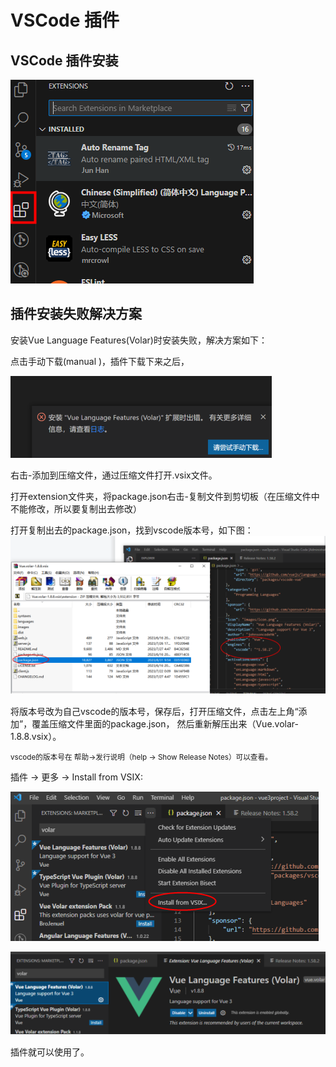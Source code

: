 # VSCode 插件

## VSCode 插件安装

![alt text](image.png)

## 插件安装失败解决方案

安装Vue Language Features(Volar)时安装失败，解决方案如下：

点击手动下载(manual )，插件下载下来之后，

![alt text](image-1.png)

右击-添加到压缩文件，通过压缩文件打开.vsix文件。

打开extension文件夹，将package.json右击-复制文件到剪切板（在压缩文件中不能修改，所以要复制出去修改）

打开复制出去的package.json，找到vscode版本号，如下图：
![alt text](image-2.png)

将版本号改为自己vscode的版本号，保存后，打开压缩文件，点击左上角“添加”，覆盖压缩文件里面的package.json，
然后重新解压出来（Vue.volar-1.8.8.vsix）。

<small>vscode的版本号在 帮助→发行说明（help -> Show Release Notes）可以查看。</small>

插件 -> 更多 -> Install from VSIX:

![alt text](image-3.png)


![alt text](image-4.png)

插件就可以使用了。